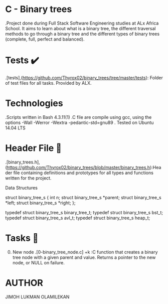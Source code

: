 # C - Binary trees

.Project done during Full Stack Software Engineering studies at ALx Africa School. It aims to learn about what is a binary tree, the different traversal methods to go through a binary tree and the different types of binary trees (complete, full, perfect and balanced).

# Tests ✔️

.[tests],(https://github.com/Thyrox02/binary_trees/tree/master/tests): Folder of test files for all tasks. Provided by ALX.

# Technologies
.Scripts written in Bash 4.3.11(1)
.C file are compile using gcc, using the options -Wall -Werror -Wextra -pedantic-std=gnu89
. Tested on Ubuntu 14.04 LTS

# Header File 📁
.[binary_trees.h],(https://github.com/Thyrox02/binary_trees/blob/master/binary_trees.h):Header file containing definitions and prototypes for all types and functions written for the project.

Data Structures

struct binary_tree_s
{
    int n;
    struct binary_tree_s *parent;
    struct binary_tree_s *left;
    struct binary_tree_s *right;
};

typedef struct binary_tree_s binary_tree_t;
typedef struct binary_tree_s bst_t;
typedef struct binary_tree_s avl_t;
typedef struct binary_tree_s heap_t;

# Tasks 📃

0. New node
   .[0-binary_tree_node.c] +k :C function that creates a binary tree node with a given parent and value.
Returns a pointer to the new node, or NULL on failure.















# AUTHOR
JIMOH LUKMAN OLAMILEKAN 
